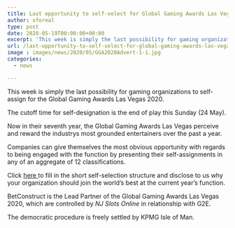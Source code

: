 ```yaml
---
title: Last opportunity to self-select for Global Gaming Awards Las Vegas 2020
author: xforeal 
type: post
date: 2020-05-19T00:00:00+00:00
excerpt: 'This week is simply the last possibility for gaming organizations to self-select for the Global Gaming Awards Las Vegas 2020 '
url: /last-opportunity-to-self-select-for-global-gaming-awards-las-vegas-2020/
image : images/news/2020/05/GGA2020Advert-1-1.jpg
categories:
  - news

---
```

This week is simply the last possibility for gaming organizations to self-assign for the Global Gaming Awards Las Vegas 2020. 

The cutoff time for self-designation is the end of play this Sunday (24 May). 

Now in their seventh year, the Global Gaming Awards Las Vegas perceive and reward the industrys most grounded entertainers over the past a year. 

Companies can give themselves the most obvious opportunity with regards to being engaged with the function by presenting their self-assignments in any of an aggregate of 12 classifications. 

Click <a href="https://www.globalgamingawards.com/vegas/" rel="noopener noreferrer" target="_blank">here </a>to fill in the short self-selection structure and disclose to us why your organization should join the world&#8217;s best at the current year&#8217;s function. 

BetConstruct is the Lead Partner of the Global Gaming Awards Las Vegas 2020, which are controlled by _NJ Slots Online_ in relationship with G2E. 

The democratic procedure is freely settled by KPMG Isle of Man.